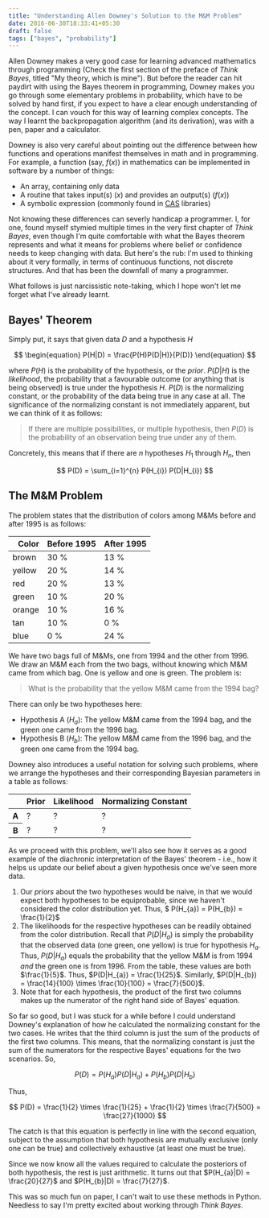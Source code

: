 ```yaml
---
title: "Understanding Allen Downey's Solution to the M&M Problem"
date: 2016-06-30T18:33:41+05:30
draft: false
tags: ["bayes", "probability"]
---
```


Allen Downey makes a very good case for learning advanced mathematics through
programming (Check the first section of the preface of _Think Bayes_, titled "My theory, which is mine").
But before the reader can hit paydirt with using the Bayes theorem in programming,
Downey makes you go through some elementary problems in probability, which have
to be solved by hand first, if you expect to have a clear enough understanding
of the concept. I can vouch for this way of learning complex concepts. The way
I learnt the backpropagation algorithm (and its derivation), was with a pen,
paper and a calculator.
<!-- TEASER_END -->

Downey is also very careful about pointing out the difference between how
functions and operations manifest themselves in math and in programming. For
example, a function (say, $f(x)$) in mathematics can be implemented in software
by a number of things:

* An array, containing only data
* A routine that takes input(s) ($x$) and provides an output(s) ($f(x)$)
* A symbolic expression (commonly found in [CAS](https://en.wikipedia.org/wiki/Computer_algebra_system) libraries)

Not knowing these differences can severly handicap a programmer. I, for one,
found myself stymied multiple times in the very first chapter of _Think Bayes_,
even though I'm quite comfortable with what the Bayes theorem represents and
what it means for problems where belief or confidence needs to keep changing
with data. But here's the rub: I'm used to thinking about it very formally, in terms of
continuous functions, not discrete structures. And that has been the downfall
of many a programmer.

What follows is just narcissistic note-taking, which I hope won't let me forget
what I've already learnt.


Bayes' Theorem
--------------

Simply put, it says that given data $D$ and a hypothesis $H$

$$ \begin{equation} P(H|D) = \frac{P(H)P(D|H)}{P(D)} \end{equation} $$

where
$P(H)$ is the probability of the hypothesis, or the _prior_. $P(D|H)$ is the
_likelihood_, the probability that a favourable outcome (or anything that is
being observed) is true under the hypothesis $H$. $P(D)$ is the normalizing
constant, or the probability of the data being true in any case at all. The
significance of the normalizing constant is not immediately apparent, but we
can think of it as follows:

> If there are multiple possibilities, or multiple hypothesis, then $P(D)$ is
> the probability of an observation being true under any of them.

Concretely, this means that if there are $n$ hypotheses $H_{1}$ through
$H_{n}$, then

$$ P(D) = \sum_{i=1}^{n} P(H_{i}) P(D|H_{i}) $$


The M&M Problem
---------------

The problem states that the distribution of colors among M&Ms before and after
1995 is as follows:

<table>
  <thead>
    <tr style="text-align: right;">
      <th>Color</th>
      <th>Before 1995</th>
      <th>After 1995</th>
     </tr>
  </thead>
  <tbody>
    <tr>
      <td>brown</td>
      <td>30 %</td>
      <td>13 %</td>
    </tr>
    <tr>
      <td>yellow</td>
      <td>20 %</td>
      <td>14 %</td>
    </tr>
    <tr>
      <td>red</td>
      <td>20 %</td>
      <td>13 %</td>
    </tr>
    <tr>
      <td>green</td>
      <td>10 %</td>
      <td>20 %</td>
    </tr>
    <tr>
      <td>orange</td>
      <td>10 %</td>
      <td>16 %</td>
    </tr>
    <tr>
      <td>tan</td>
      <td>10 %</td>
      <td>0 %</td>
    </tr>
    <tr>
      <td>blue</td>
      <td>0 %</td>
      <td>24 %</td>
    </tr>
  </tbody>
</table>

We have two bags full of M&Ms, one from 1994 and the other from 1996. We draw
an M&M each from the two bags, without knowing which M&M came from which bag.
One is yellow and one is green. The problem is:

> What is the probability that the yellow M&M came from the 1994 bag?

There can only be two hypotheses here:

* Hypothesis A ($H_{a}$): The yellow M&M came from the 1994 bag, and the green one came from the 1996 bag.
* Hypothesis B ($H_{b}$): The yellow M&M came from the 1996 bag, and the green one came from the 1994 bag.

Downey also introduces a useful notation for solving such problems, where we arrange the hypotheses and their corresponding Bayesian parameters in a table as follows:

<table>
  <thead>
    <tr style="text-align: right;">
      <th></th>
      <th>Prior</th>
      <th>Likelihood</th>
      <th>Normalizing Constant</th>
    </tr>
  </thead>
  <tbody>
    <tr>
      <th>A</th>
      <td>?</td>
      <td>?</td>
      <td>?</td>
    </tr>
    <tr>
      <th>B</th>
      <td>?</td>
      <td>?</td>
      <td>?</td>
    </tr>
  </tbody>
</table>

As we proceed with this problem, we'll also see how it serves as a good example of the diachronic interpretation of the Bayes' theorem - i.e., how it helps us update our belief about a given hypothesis once we've seen more data.


1. Our _priors_ about the two hypotheses would be naive, in that we would expect both hypotheses to be equiprobable, since we haven't considered the color distribution yet. Thus, $ P(H_{a}) = P(H_{b}) = \frac{1}{2}$
2. The likelihoods for the respective hypotheses can be readily obtained from the color distribution. Recall that $P(D|H_{a})$ is simply the probability that the observed data (one green, one yellow) is true for hypothesis $H_{a}$. Thus, $P(D|H_{a})$ equals the probability that the yellow M&M is from 1994 *and* the green one is from 1996. From the table, these values are both $\frac{1}{5}$. Thus, $P(D|H_{a}) = \frac{1}{25}$. Similarly, $P(D|H_{b}) = \frac{14}{100} \times \frac{10}{100} = \frac{7}{500}$.
3. Note that for each hypothesis, the product of the first two columns makes up the numerator of the right hand side of Bayes' equation.

So far so good, but I was stuck for a while before I could understand Downey's explanation of how he calculated the normalizing constant for the two cases. He writes that the third column is just the sum of the products of the first two columns. This means, that the normalizing constant is just the sum of the numerators for the respective Bayes' equations for the two scenarios. So,

$$ P(D) = P(H_{a})P(D|H_{a}) + P(H_{b})P(D|H_{b})$$

Thus,

$$ P(D) = \frac{1}{2} \times \frac{1}{25} + \frac{1}{2} \times \frac{7}{500} = \frac{27}{1000} $$

The catch is that this equation is perfectly in line with the second equation, subject to the assumption that both hypothesis are mutually exclusive (only one can be true) and collectively exhaustive (at least one must be true).

Since we now know all the values required to calculate the posteriors of both hypothesis, the rest is just arithmetic. It turns out that $P(H_{a}|D) = \frac{20}{27}$ and $P(H_{b}|D) = \frac{7}{27}$.

This was so much fun on paper, I can't wait to use these methods in Python. Needless to say I'm pretty excited about working through _Think Bayes_.

